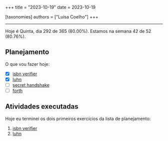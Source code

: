+++
title = "2023-10-19"
date = 2023-10-19

[taxonomies]
authors = ["Luísa Coelho"]
+++

---

Hoje é Quinta, dia 292 de 365 (80.00%). Estamos na semana 42 de 52 (80.76%).

## Planejamento

O que vou fazer hoje:  

- [x] [isbn verifier](https://exercism.org/tracks/dart/exercises/isbn-verifier)
- [x] [luhn](https://exercism.org/tracks/dart/exercises/luhn)
- [ ] [secret handshake](https://exercism.org/tracks/dart/exercises/secret-handshake)
- [ ] [forth](https://exercism.org/tracks/dart/exercises/forth)

## Atividades executadas

Hoje eu terminei os dois primeiros exercícios da lista de planejamento:
1. [isbn verifier](https://github.com/LuCCoelho/Exercism-Solutions/tree/main/dart/isbn-verifier)
2. [luhn](https://github.com/LuCCoelho/Exercism-Solutions/tree/main/dart/luhn)
